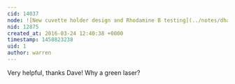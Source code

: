 ```yaml
---
cid: 14037
node: ![New cuvette holder design and Rhodamine B testing](../notes/dhaffnersr/03-22-2016/new-cuvette-holder-design-and-rhodamine-b-testing)
nid: 12875
created_at: 2016-03-24 12:40:38 +0000
timestamp: 1458823238
uid: 1
author: warren
---
```


Very helpful, thanks Dave! Why a green laser?